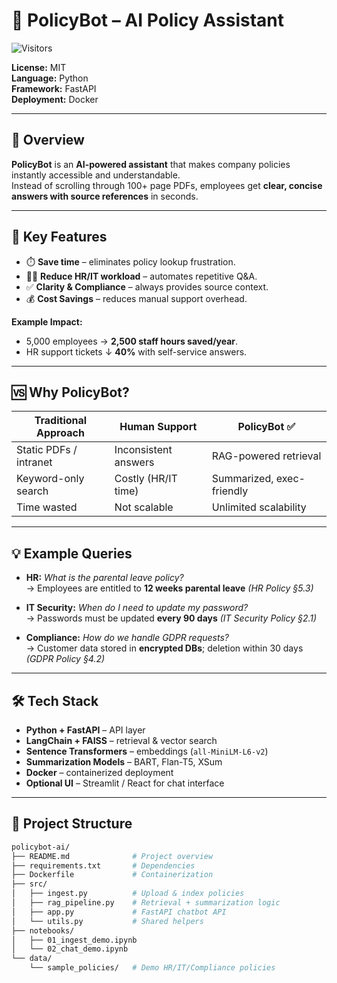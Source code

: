 # 📘 PolicyBot – AI Policy Assistant  
![Visitors](https://visitor-badge.glitch.me/badge?page_id=mishuhaque.policybot-ai)

**License:** MIT  
**Language:** Python  
**Framework:** FastAPI  
**Deployment:** Docker  

---

## 📖 Overview
**PolicyBot** is an **AI-powered assistant** that makes company policies instantly accessible and understandable.  
Instead of scrolling through 100+ page PDFs, employees get **clear, concise answers with source references** in seconds.  

---

## 🚀 Key Features
- ⏱️ **Save time** – eliminates policy lookup frustration.  
- 👩‍💼 **Reduce HR/IT workload** – automates repetitive Q&A.  
- ✅ **Clarity & Compliance** – always provides source context.  
- 💰 **Cost Savings** – reduces manual support overhead.  

**Example Impact:**  
- 5,000 employees → **2,500 staff hours saved/year**.  
- HR support tickets ↓ **40%** with self-service answers.  

---

## 🆚 Why PolicyBot?
| Traditional Approach | Human Support | PolicyBot ✅ |
|----------------------|---------------|--------------|
| Static PDFs / intranet | Inconsistent answers | RAG-powered retrieval |
| Keyword-only search | Costly (HR/IT time) | Summarized, exec-friendly |
| Time wasted | Not scalable | Unlimited scalability |

---

## 💡 Example Queries
- **HR:** *What is the parental leave policy?*  
  → Employees are entitled to **12 weeks parental leave** *(HR Policy §5.3)*  

- **IT Security:** *When do I need to update my password?*  
  → Passwords must be updated **every 90 days** *(IT Security Policy §2.1)*  

- **Compliance:** *How do we handle GDPR requests?*  
  → Customer data stored in **encrypted DBs**; deletion within 30 days *(GDPR Policy §4.2)*  

---

## 🛠️ Tech Stack
- **Python + FastAPI** – API layer  
- **LangChain + FAISS** – retrieval & vector search  
- **Sentence Transformers** – embeddings (`all-MiniLM-L6-v2`)  
- **Summarization Models** – BART, Flan-T5, XSum  
- **Docker** – containerized deployment  
- **Optional UI** – Streamlit / React for chat interface  

---

## 📂 Project Structure
```bash
policybot-ai/
├── README.md              # Project overview
├── requirements.txt       # Dependencies
├── Dockerfile             # Containerization
├── src/
│   ├── ingest.py          # Upload & index policies
│   ├── rag_pipeline.py    # Retrieval + summarization logic
│   ├── app.py             # FastAPI chatbot API
│   └── utils.py           # Shared helpers
├── notebooks/
│   ├── 01_ingest_demo.ipynb
│   └── 02_chat_demo.ipynb
└── data/
    └── sample_policies/   # Demo HR/IT/Compliance policies
